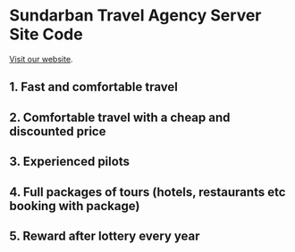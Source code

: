 # Sundarban Travel Agency Server Site Code

[Visit our website](https://github.com/facebook/create-react-app).

## 1. Fast and comfortable travel

## 2. Comfortable travel with a cheap and discounted price

## 3. Experienced pilots 

## 4. Full packages of tours (hotels, restaurants etc booking with package)

## 5. Reward after lottery every year